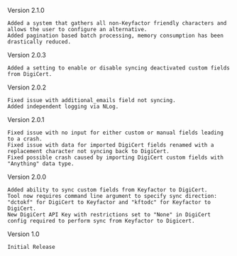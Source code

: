 Version 2.1.0

    Added a system that gathers all non-Keyfactor friendly characters and allows the user to configure an alternative.
    Added pagination based batch processing, memory consumption has been drastically reduced.

Version 2.0.3  

    Added a setting to enable or disable syncing deactivated custom fields from DigiCert.

Version 2.0.2

    Fixed issue with additional_emails field not syncing.
    Added independent logging via NLog.

Version 2.0.1

    Fixed issue with no input for either custom or manual fields leading to a crash.
    Fixed issue with data for imported DigiCert fields renamed with a replacement character not syncing back to DigiCert.
    Fixed possible crash caused by importing DigiCert custom fields with "Anything" data type.

Version 2.0.0

    Added ability to sync custom fields from Keyfactor to DigiCert.
    Tool now requires command line argument to specify sync direction: "dctokf" for DigiCert to Keyfactor and "kftodc" for Keyfactor to DigiCert.
    New DigiCert API Key with restrictions set to "None" in DigiCert config required to perform sync from Keyfactor to Digicert.

Version 1.0

    Initial Release
